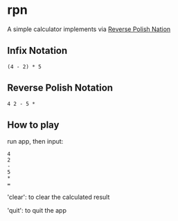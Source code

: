 rpn
===========
A simple calculator implements via [Reverse Polish Nation](https://en.wikipedia.org/wiki/Reverse_Polish_notation)

## Infix Notation
```
(4 - 2) * 5
```
## Reverse Polish Notation
```
4 2 - 5 *
```
## How to play
run app, then input:
```
4
2
-
5
*
=
```
'clear': to clear the calculated result

'quit': to quit the app




